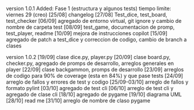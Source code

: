 version 1.0.1
Added:
Fase 1 (estructura y algunos tests) tiempo limite: viernes 29 (creo)
[25/08] changelog 
[27/08] Test_dice, test_board, test_checker
[06/09] agregado de entorno virtual, git ignore y cambio de nombre de carpeta test
[08/09] test_game, documentacion de promp, test_player, readme
[10/09] mejora de instrucciones copilot
[15/09] agregado de patch a test_dice y correccion de codigo, cambio de branch a clases

version 1.0.2
[19/09] clase dice.py, player.py
[20/09] clase board.py, checker.py, agregado de promps de desarrollo, arreglos generales en player
[22/09] clase backgammon, promps de desarrollo 
[23/09] arreglos de codigo para 90% de coverage (esta en 84%) y que pase tests
[24/09] arreglo de fallos y errores de test y codigo
[25/09-03/10] arreglo de fallos y formato pylint 
[03/10] agregado de test cli
[06/10] arreglo de test cli y agregado de clase cli
[18/10] agregado de pygame
[19/10] diagrama UML
[28/10] read me
[31/10] arreglo de nombre de claso pygame